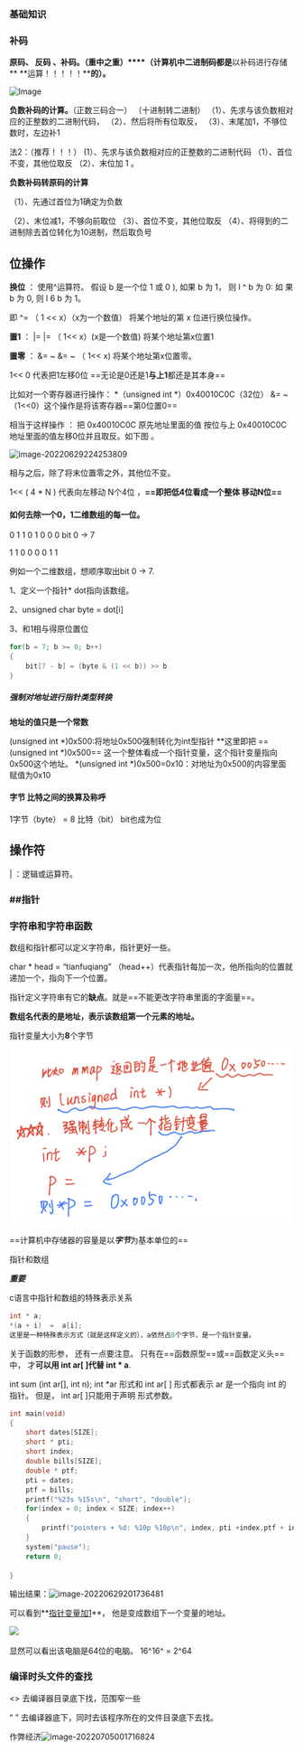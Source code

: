 ### 基础知识

### 补码

**原码、 反码 、补码。（重中之重）****（计算机中二进制码都是**以补码进行存储** **运算！！！！！****的）。**

![Image](C:\Users\TIANFU~1\AppData\Local\Temp\Image.png)

**负数补码的计算。**（正数三码合一）
（十进制转二进制）
（1）、先求与该负数相对应的正整数的二进制代码，
（2）、然后将所有位取反，
（3）、末尾加1，不够位数时，左边补1

法2：（推荐！！！）
  (1）、先求与该负数相对应的正整数的二进制代码
（1）、首位不变，其他位取反
（2）、末位加 1 。

**负数补码转原码的计算**

（1）、先通过首位为1确定为负数

（2）、末位减1，不够向前取位
（3）、首位不变，其他位取反
（4）、将得到的二进制除去首位转化为10进制，然后取负号





## 位操作

**换位**  ：   使用^运算符。     假设 b 是一个位 1 或 0 ), 如果 b 为 1， 则  l ^ b 为 0: 如 果 b 为 0, 则 l 6 b 为 1。   

即    ^=   （ 1 <<  x）（x为一个数值）          将某个地址的第   x    位进行换位操作。



**置1**   ：   |=                             |=  （ 1<< x）(x是一个数值)     将某个地址第x位置1 



**置零**    ： &=  ~                            &= ~ （ 1<<  x)        将某个地址第x位置零。

1<< 0   代表把1左移0位           ==无论是0还是1**与上1**都还是其本身==

比如对一个寄存器进行操作：   *（unsigned int *）0x40010C0C（32位）   &=   ~（1<<0）这个操作是将该寄存器==第0位置0==

相当于这样操作  ：   把  0x40010C0C    原先地址里面的值    按位与上     0x40010C0C    地址里面的值左移0位并且取反。如下图   。

![image-20220629224253809](C:\Users\tianfuqiang\AppData\Roaming\Typora\typora-user-images\image-20220629224253809.png)

相与之后，除了将末位置零之外，其他位不变。



1<< ( 4 * N )   代表向左移动       N个4位    ，**==即把低4位看成一个整体   移动N位==**



#### 如何去除一个0，1二维数组的每一位。

0 1 1 0 1 0 0 0      bit  0  -> 7

1 1 0 0 0 0 1 1

例如一个二维数组，想顺序取出bit 0 -> 7.

1、定义一个指针* dot指向该数组。

2、unsigned char  byte = dot[i]

3、和1相与得原位置位

```c
for(b = 7; b >= 0; b++)
{
    bit[7 - b] = (byte & (1 << b)) >> b
}
```





##### 强制对地址进行指针类型转换

**地址的值只是一个常数**

(unsigned int *)0x500:将地址0x500强制转化为int型指针   **这里即把  ==(unsigned int *)0x500==  这一个整体看成一个指针变量，这个指针变量指向0x500这个地址。
*(unsigned int *)0x500=0x10：对地址为0x500的内容里面赋值为0x10



#### 字节  比特之间的换算及称呼

1字节（byte） =  8 比特（bit）   bit也成为位



## 操作符

| ：逻辑或运算符。

### ##指针



### 字符串和字符串函数

数组和指针都可以定义字符串，指针更好一些。

char  * head  =  “tianfuqiang”                   （head++）代表指针每加一次，他所指向的位置就递加一个，指向下一个位置。

指针定义字符串有它的**缺点**。就是==不能更改字符串里面的字面量==。



**数组名代表的是地址，表示该数组第一个元素的地址。**



指针变量大小为**8**个字节



![image-20220706102804622](https://raw.githubusercontent.com/dalongmaot/arm_linux/main/imgs/image-20220706102804622.png)



==计算机中存储器的容量是以***字节***为基本单位的==

指针和数组

***重要***

c语言中指针和数组的特殊表示关系

```c
int * a;
*(a + i)  =  a[i];
这里是一种特殊表示方式（就是这样定义的），a依然占8个字节，是一个指针变量。
```

关于函数的形参， 还有一点要注意。 只有在==函数原型==或==函数定义头==中， 才**可以用 int ar[ ]代替 int *  a**.

int sum (int ar[], int n);
int *ar 形式和 int ar[ ] 形式都表示 ar 是一个指向 int 的指针。 但是， int ar[ ]只能用于声明
形式参数。  





```c
int main(void)
{
    short dates[SIZE];
    short * pti;
    short index;
    double bills[SIZE];
    double * ptf;
    pti = dates;
    ptf = bills;
    printf("%23s %15s\n", "short", "double");
    for(index = 0; index < SIZE; index++)
    {
        printf("pointers + %d: %10p %10p\n", index, pti +index,ptf + index);
    }
    system("pause");
    return 0;

}
```

输出结果：![image-20220629201736481](C:\Users\tianfuqiang\AppData\Roaming\Typora\typora-user-images\image-20220629201736481.png)



可以看到**<u>指针变量加1</u>**，  他是变成数组下一个变量的地址。

![](C:\Users\tianfuqiang\AppData\Roaming\Typora\typora-user-images\image-20220629201920260.png)

显然可以看出该电脑是64位的电脑。   16^16^ = 2^64



### 编译时头文件的查找

<>    去编译器目录底下找，范围窄一些

“   ”     去编译器底下，同时去该程序所在的文件目录底下去找。







作弊经济![image-20220705001716824](E:\software\Typora\markdown笔记\编程学习\c语言学习.assets\image-20220705001716824.png)

